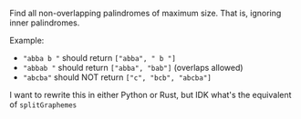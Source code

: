 Find all non-overlapping palindromes of maximum size. That is, ignoring inner palindromes.

Example:
- `"abba b "` should return `["abba", " b "]`
- `"abbab "` should return `["abba", "bab"]` (overlaps allowed)
- `"abcba"` should NOT return `["c", "bcb", "abcba"]`

I want to rewrite this in either Python or Rust, but IDK what's the equivalent of `splitGraphemes`
